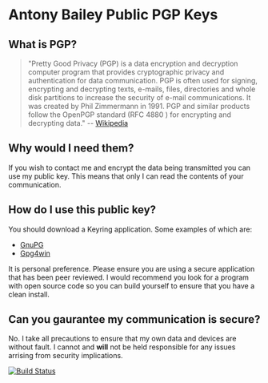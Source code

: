 Antony Bailey Public PGP Keys
=============================

What is PGP?
-----------

>"Pretty Good Privacy (PGP) is a data encryption and decryption computer program that provides cryptographic privacy and authentication for data communication.
>PGP is often used for signing, encrypting and decrypting texts, e-mails, files, directories and whole disk partitions to increase the 
security of e-mail communications. 
>It was created by Phil Zimmermann in 1991.
PGP and similar products follow the OpenPGP standard (RFC 4880 ) for encrypting and decrypting data." -- [Wikipedia](http://en.wikipedia.org/wiki/Pretty_Good_Privacy)

Why would I need them?
---------------------

If you wish to contact me and encrypt the data being transmitted you can use my public key. This means that only I can read the contents of your communication.

How do I use this public key?
-----------------------------

You should download a Keyring application. Some examples of which are:

* [GnuPG](http://www.gnupg.org)
* [Gpg4win](http://www.gpg4win.org)

It is personal preference. Please ensure you are using a secure application that has been peer reviewed. I would recommend you look for a program with open source code so you can build yourself to ensure that you have a clean install.

Can you gaurantee my communication is secure?
---------------------------------------------

No. I take all precautions to ensure that my own data and devices are without fault. I cannot and **will** not be held responsible for any issues arrising from security implications. 

[![Build Status](https://travis-ci.org/PartTimeLegend/PGPKeys.png?branch=master)](https://travis-ci.org/PartTimeLegend/PGPKeys)
